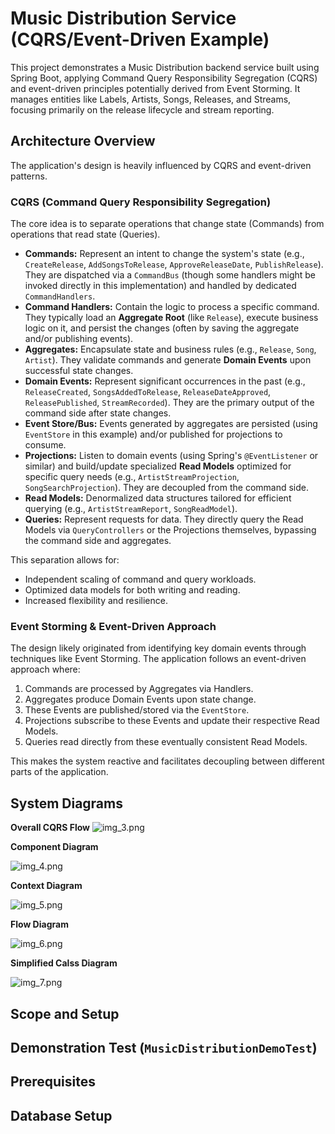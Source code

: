 # Music Distribution Service (CQRS/Event-Driven Example)

This project demonstrates a Music Distribution backend service built using Spring Boot, applying Command Query Responsibility Segregation (CQRS) and event-driven principles potentially derived from Event Storming. It manages entities like Labels, Artists, Songs, Releases, and Streams, focusing primarily on the release lifecycle and stream reporting.

## Architecture Overview

The application's design is heavily influenced by CQRS and event-driven patterns.

### CQRS (Command Query Responsibility Segregation)

The core idea is to separate operations that change state (Commands) from operations that read state (Queries).

*   **Commands:** Represent an intent to change the system's state (e.g., `CreateRelease`, `AddSongsToRelease`, `ApproveReleaseDate`, `PublishRelease`). They are dispatched via a `CommandBus` (though some handlers might be invoked directly in this implementation) and handled by dedicated `CommandHandlers`.
*   **Command Handlers:** Contain the logic to process a specific command. They typically load an **Aggregate Root** (like `Release`), execute business logic on it, and persist the changes (often by saving the aggregate and/or publishing events).
*   **Aggregates:** Encapsulate state and business rules (e.g., `Release`, `Song`, `Artist`). They validate commands and generate **Domain Events** upon successful state changes.
*   **Domain Events:** Represent significant occurrences in the past (e.g., `ReleaseCreated`, `SongsAddedToRelease`, `ReleaseDateApproved`, `ReleasePublished`, `StreamRecorded`). They are the primary output of the command side after state changes.
*   **Event Store/Bus:** Events generated by aggregates are persisted (using `EventStore` in this example) and/or published for projections to consume.
*   **Projections:** Listen to domain events (using Spring's `@EventListener` or similar) and build/update specialized **Read Models** optimized for specific query needs (e.g., `ArtistStreamProjection`, `SongSearchProjection`). They are decoupled from the command side.
*   **Read Models:** Denormalized data structures tailored for efficient querying (e.g., `ArtistStreamReport`, `SongReadModel`).
*   **Queries:** Represent requests for data. They directly query the Read Models via `QueryControllers` or the Projections themselves, bypassing the command side and aggregates.

This separation allows for:
*   Independent scaling of command and query workloads.
*   Optimized data models for both writing and reading.
*   Increased flexibility and resilience.

### Event Storming & Event-Driven Approach

The design likely originated from identifying key domain events through techniques like Event Storming. The application follows an event-driven approach where:

1.  Commands are processed by Aggregates via Handlers.
2.  Aggregates produce Domain Events upon state change.
3.  These Events are published/stored via the `EventStore`.
4.  Projections subscribe to these Events and update their respective Read Models.
5.  Queries read directly from these eventually consistent Read Models.

This makes the system reactive and facilitates decoupling between different parts of the application.

## System Diagrams

**Overall CQRS Flow**
![img_3.png](images/img_3.png)

**Component Diagram**

![img_4.png](images/img_4.png)

**Context Diagram**

![img_5.png](images/img_5.png)

**Flow Diagram**

![img_6.png](images/img_6.png)

**Simplified Calss Diagram**

![img_7.png](images/img_7.png)

## Scope and Setup


## Demonstration Test (`MusicDistributionDemoTest`)


## Prerequisites


## Database Setup
